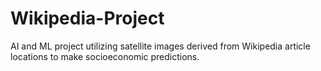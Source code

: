 # Wikipedia-Project
AI and ML project utilizing satellite images derived from Wikipedia article locations to make socioeconomic predictions.
